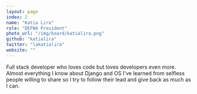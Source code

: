 ```yaml
---
layout: page
index: 2
name: "Katia Lira"
role: "DEFNA President"
photo_url: "/img/board/katialira.png"
github: "katialira"
twitter: "lakatialira"
website: ""
---
```


Full stack developer who loves code but loves developers even more. Almost everything I know about Django and OS I've learned from selfless people willing to share so I try to follow their lead and give back as much as I can.
